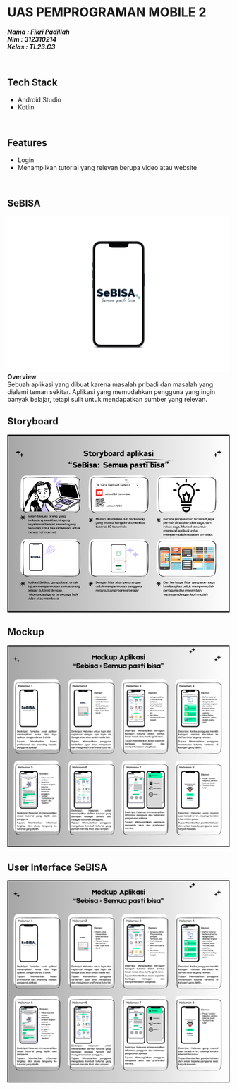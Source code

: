 # UAS PEMPROGRAMAN MOBILE 2
***Nama : Fikri Padillah***<br>
***Nim : 312310214***<br>
***Kelas : TI.23.C3***

<br>

## Tech Stack
- Android Studio
- Kotlin

<br>

## Features
- Login
- Menampilkan tutorial yang relevan berupa video atau website

<br>

## SeBISA
![OfficeDesk Logo](appsui/uisebisa1.png)
<b>Overview</b>
<br>Sebuah aplikasi yang dibuat karena masalah pribadi dan masalah yang dialami teman sekitar. Aplikasi yang memudahkan pengguna yang ingin banyak belajar, tetapi sulit untuk mendapatkan sumber yang relevan.

## Storyboard
![OfficeDesk Logo](appsui/storyboardsebisa.png)
## Mockup
![OfficeDesk Logo](appsui/mockupsebisa.png)
## User Interface SeBISA
![OfficeDesk Logo](appsui/mockupsebisa.png)